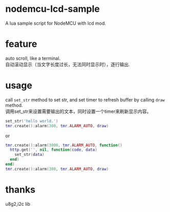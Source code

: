 # nodemcu-lcd-sample
A lua sample script for NodeMCU with lcd mod.  

# feature
auto scroll, like a terminal.  
自动滚动显示（当文字长度过长，无法同时显示时），逐行输出. 

# usage
call `set_str` method to set str, and set timer to refresh buffer by calling `draw` method.  
调用set_str来设置需要输出的文本，同时设置一个timer来刷新显示内容。  

```lua
set_str('hello world.')
tmr.create():alarm(300, tmr.ALARM_AUTO, draw) 
```

or

```lua
tmr.create():alarm(3000, tmr.ALARM_AUTO, function()
  http.get('', nil, function(code, data)
    set_str(data)
  end)
end)
tmr.create():alarm(300, tmr.ALARM_AUTO, draw) 
```

# thanks
u8g2,i2c lib
